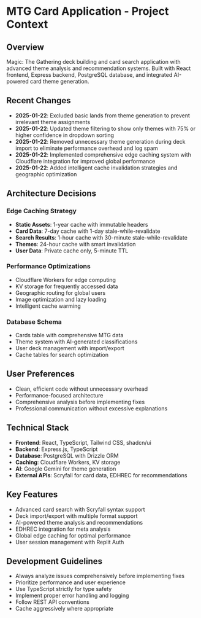 # MTG Card Application - Project Context

## Overview
Magic: The Gathering deck building and card search application with advanced theme analysis and recommendation systems. Built with React frontend, Express backend, PostgreSQL database, and integrated AI-powered card theme generation.

## Recent Changes
- **2025-01-22**: Excluded basic lands from theme generation to prevent irrelevant theme assignments
- **2025-01-22**: Updated theme filtering to show only themes with 75% or higher confidence in dropdown sorting
- **2025-01-22**: Removed unnecessary theme generation during deck import to eliminate performance overhead and log spam
- **2025-01-22**: Implemented comprehensive edge caching system with Cloudflare integration for improved global performance
- **2025-01-22**: Added intelligent cache invalidation strategies and geographic optimization

## Architecture Decisions

### Edge Caching Strategy
- **Static Assets**: 1-year cache with immutable headers
- **Card Data**: 7-day cache with 1-day stale-while-revalidate
- **Search Results**: 1-hour cache with 30-minute stale-while-revalidate
- **Themes**: 24-hour cache with smart invalidation
- **User Data**: Private cache only, 5-minute TTL

### Performance Optimizations
- Cloudflare Workers for edge computing
- KV storage for frequently accessed data
- Geographic routing for global users
- Image optimization and lazy loading
- Intelligent cache warming

### Database Schema
- Cards table with comprehensive MTG data
- Theme system with AI-generated classifications
- User deck management with import/export
- Cache tables for search optimization

## User Preferences
- Clean, efficient code without unnecessary overhead
- Performance-focused architecture
- Comprehensive analysis before implementing fixes
- Professional communication without excessive explanations

## Technical Stack
- **Frontend**: React, TypeScript, Tailwind CSS, shadcn/ui
- **Backend**: Express.js, TypeScript
- **Database**: PostgreSQL with Drizzle ORM
- **Caching**: Cloudflare Workers, KV storage
- **AI**: Google Gemini for theme generation
- **External APIs**: Scryfall for card data, EDHREC for recommendations

## Key Features
- Advanced card search with Scryfall syntax support
- Deck import/export with multiple format support
- AI-powered theme analysis and recommendations
- EDHREC integration for meta analysis
- Global edge caching for optimal performance
- User session management with Replit Auth

## Development Guidelines
- Always analyze issues comprehensively before implementing fixes
- Prioritize performance and user experience
- Use TypeScript strictly for type safety
- Implement proper error handling and logging
- Follow REST API conventions
- Cache aggressively where appropriate